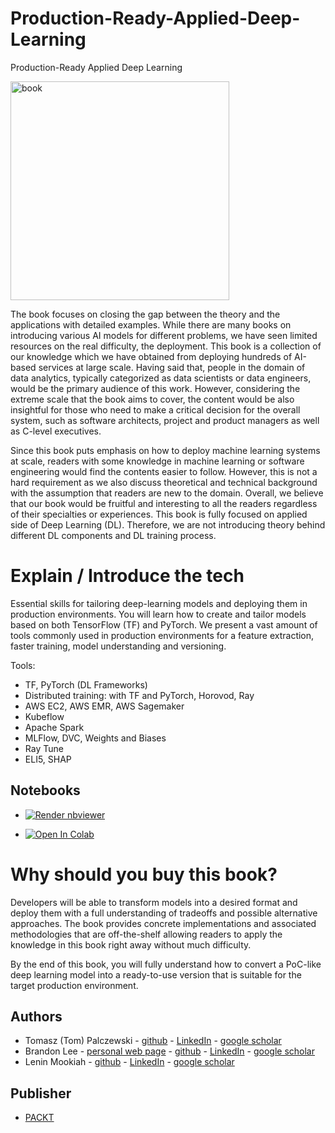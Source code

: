 # Production-Ready-Applied-Deep-Learning
Production-Ready Applied Deep Learning

<img src="https://m.media-amazon.com/images/I/41r8WJmFO4L.jpg" title="book" width="350"/>


The book focuses on closing the gap between the theory and the applications with detailed examples. While there are many books on introducing various AI models for different problems, we have seen limited resources on the real difficulty, the deployment. This book is a collection of our knowledge which we have obtained from deploying hundreds of AI-based services at large scale. Having said that, people in the domain of data analytics, typically categorized as data scientists or data engineers, would be the primary audience of this work. However, considering the extreme scale that the book aims to cover, the content would be also insightful for those who need to make a critical decision for the overall system, such as software architects, project and product managers as well as C-level executives.

Since this book puts emphasis on how to deploy machine learning systems at scale, readers with some knowledge in machine learning or software engineering would find the contents easier to follow. However, this is not a hard requirement as we also discuss theoretical and technical background with the assumption that readers are new to the domain. Overall, we believe that our book would be fruitful and interesting to all the readers regardless of their specialties or experiences. This book is fully focused on applied side of Deep Learning (DL). Therefore, we are not introducing theory behind different DL components and DL training process.

# Explain / Introduce the tech

Essential skills for tailoring deep-learning models and deploying them in production environments. You will learn how to create and tailor models based on both TensorFlow (TF) and PyTorch. We present a vast amount of tools commonly used in production environments for a feature extraction, faster training, model understanding and versioning. 

Tools: 
* TF, PyTorch (DL Frameworks)
* Distributed training: with TF and PyTorch, Horovod, Ray 
* AWS EC2, AWS EMR, AWS Sagemaker 
* Kubeflow
* Apache Spark
* MLFlow, DVC, Weights and Biases
* Ray Tune 
* ELI5, SHAP

## Notebooks

* <a href="https://colab.research.google.com/github/PacktPublishing/Production-Ready-Applied-Deep-Learning/blob/main/index.ipynb"><img src="https://raw.githubusercontent.com/jupyter/design/master/logos/Badges/nbviewer_badge.svg" alt="Render nbviewer" /></a>

* <a href="https://colab.research.google.com/github/PacktPublishing/Production-Ready-Applied-Deep-Learning/blob/main/index.ipynb" target="_parent"><img src="https://colab.research.google.com/assets/colab-badge.svg" alt="Open In Colab"/></a>


# Why should you buy this book?

Developers will be able to transform models into a desired format and deploy them with a full understanding of tradeoffs and possible alternative approaches. The book provides concrete implementations and associated methodologies that are off-the-shelf allowing readers to apply the knowledge in this book right away without much difficulty.

By the end of this book, you will fully understand how to convert  a PoC-like deep learning model into a ready-to-use version that is suitable for the target production environment.


## Authors 
* Tomasz (Tom) Palczewski - [github](https://github.com/tpalczew) - [LinkedIn](https://www.linkedin.com/in/tomaszpalczewski/) - [google scholar](https://scholar.google.com/citations?user=v5PUqKkAAAAJ&hl=en)
* Brandon Lee - [personal web page](https://ljj7975.github.io/) - [github](https://github.com/ljj7975) - [LinkedIn](https://www.linkedin.com/in/ljj7975/) - [google scholar](https://scholar.google.ca/citations?user=iMOQIAYAAAAJ&hl=en)
* Lenin Mookiah - [github](https://github.com/leninworld) - [LinkedIn](https://www.linkedin.com/in/lenin~/) - [google scholar](https://scholar.google.com/citations?user=6JeebN0AAAAJ&hl=en)

## Publisher

* [PACKT](https://www.packtpub.com/about)

